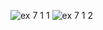 ![ex 7 1 1](https://github.com/65030034/03376836-OOP-2566-Lab-07/assets/144875017/16cb174f-2456-4043-adc4-783fc5de28a5)
![ex 7 1 2](https://github.com/65030034/03376836-OOP-2566-Lab-07/assets/144875017/f5e288e9-64cf-4c1a-82f3-31a15d225a02)
